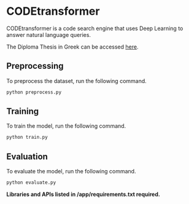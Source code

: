 # CODEtransformer

CODEtransformer is a code search engine that uses Deep Learning to answer natural language queries.

The Diploma Thesis in Greek can be accessed [here](https://ikee.lib.auth.gr/record/320405/files/Evangelos_Papathomas_8692_CODEtransformer.pdf).

## Preprocessing

To preprocess the dataset, run the following command.

```bash
python preprocess.py
```

## Training

To train the model, run the following command.

```bash
python train.py
```

## Evaluation

To evaluate the model, run the following command.

```bash
python evaluate.py
```

**Libraries and APIs listed in /app/requirements.txt required.**